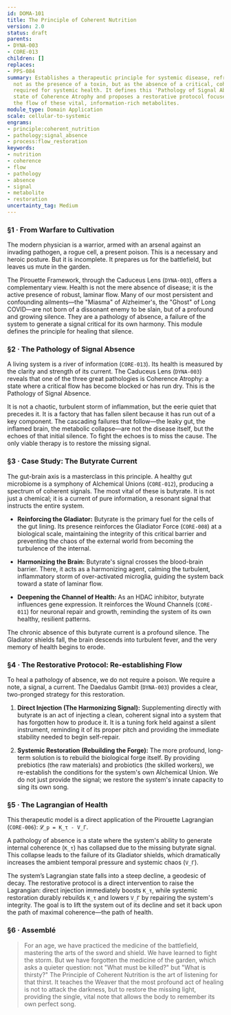```yaml
---
id: DOMA-101
title: The Principle of Coherent Nutrition
version: 2.0
status: draft
parents:
- DYNA-003
- CORE-013
children: []
replaces:
- PPS-084
summary: Establishes a therapeutic principle for systemic disease, reframing pathology
  not as the presence of a toxin, but as the absence of a critical, coherent signal
  required for systemic health. It defines this 'Pathology of Signal Absence' as a
  state of Coherence Atrophy and proposes a restorative protocol focused on re-establishing
  the flow of these vital, information-rich metabolites.
module_type: Domain Application
scale: cellular-to-systemic
engrams:
- principle:coherent_nutrition
- pathology:signal_absence
- process:flow_restoration
keywords:
- nutrition
- coherence
- flow
- pathology
- absence
- signal
- metabolite
- restoration
uncertainty_tag: Medium
---
```

### §1 · From Warfare to Cultivation

The modern physician is a warrior, armed with an arsenal against an invading pathogen, a rogue cell, a present poison. This is a necessary and heroic posture. But it is incomplete. It prepares us for the battlefield, but leaves us mute in the garden.

The Pirouette Framework, through the Caduceus Lens (`DYNA-003`), offers a complementary view. Health is not the mere absence of disease; it is the active presence of robust, laminar flow. Many of our most persistent and confounding ailments—the "Miasma" of Alzheimer's, the "Ghost" of Long COVID—are not born of a dissonant enemy to be slain, but of a profound and growing silence. They are a pathology of absence, a failure of the system to generate a signal critical for its own harmony. This module defines the principle for healing that silence.

### §2 · The Pathology of Signal Absence

A living system is a river of information (`CORE-013`). Its health is measured by the clarity and strength of its current. The Caduceus Lens (`DYNA-003`) reveals that one of the three great pathologies is Coherence Atrophy: a state where a critical flow has become blocked or has run dry. This is the Pathology of Signal Absence.

It is not a chaotic, turbulent storm of inflammation, but the eerie quiet that precedes it. It is a factory that has fallen silent because it has run out of a key component. The cascading failures that follow—the leaky gut, the inflamed brain, the metabolic collapse—are not the disease itself, but the echoes of that initial silence. To fight the echoes is to miss the cause. The only viable therapy is to restore the missing signal.

### §3 · Case Study: The Butyrate Current

The gut-brain axis is a masterclass in this principle. A healthy gut microbiome is a symphony of Alchemical Unions (`CORE-012`), producing a spectrum of coherent signals. The most vital of these is butyrate. It is not just a chemical; it is a current of pure information, a resonant signal that instructs the entire system.

-   **Reinforcing the Gladiator:** Butyrate is the primary fuel for the cells of the gut lining. Its presence reinforces the Gladiator Force (`CORE-008`) at a biological scale, maintaining the integrity of this critical barrier and preventing the chaos of the external world from becoming the turbulence of the internal.

-   **Harmonizing the Brain:** Butyrate's signal crosses the blood-brain barrier. There, it acts as a harmonizing agent, calming the turbulent, inflammatory storm of over-activated microglia, guiding the system back toward a state of laminar flow.

-   **Deepening the Channel of Health:** As an HDAC inhibitor, butyrate influences gene expression. It reinforces the Wound Channels (`CORE-011`) for neuronal repair and growth, reminding the system of its own healthy, resilient patterns.

The chronic absence of this butyrate current is a profound silence. The Gladiator shields fall, the brain descends into turbulent fever, and the very memory of health begins to erode.

### §4 · The Restorative Protocol: Re-establishing Flow

To heal a pathology of absence, we do not require a poison. We require a note, a signal, a current. The Daedalus Gambit (`DYNA-003`) provides a clear, two-pronged strategy for this restoration.

1.  **Direct Injection (The Harmonizing Signal):** Supplementing directly with butyrate is an act of injecting a clean, coherent signal into a system that has forgotten how to produce it. It is a tuning fork held against a silent instrument, reminding it of its proper pitch and providing the immediate stability needed to begin self-repair.

2.  **Systemic Restoration (Rebuilding the Forge):** The more profound, long-term solution is to rebuild the biological forge itself. By providing prebiotics (the raw materials) and probiotics (the skilled workers), we re-establish the conditions for the system's own Alchemical Union. We do not just provide the signal; we restore the system's innate capacity to sing its own song.

### §5 · The Lagrangian of Health

This therapeutic model is a direct application of the Pirouette Lagrangian (`CORE-006`): `𝓛_p = K_τ - V_Γ`.

A pathology of absence is a state where the system's ability to generate internal coherence (`K_τ`) has collapsed due to the missing butyrate signal. This collapse leads to the failure of its Gladiator shields, which dramatically increases the ambient temporal pressure and systemic chaos (`V_Γ`).

The system’s Lagrangian state falls into a steep decline, a geodesic of decay. The restorative protocol is a direct intervention to raise the Lagrangian: direct injection immediately boosts `K_τ`, while systemic restoration durably rebuilds `K_τ` and lowers `V_Γ` by repairing the system's integrity. The goal is to lift the system out of its decline and set it back upon the path of maximal coherence—the path of health.

### §6 · Assemblé

> For an age, we have practiced the medicine of the battlefield, mastering the arts of the sword and shield. We have learned to fight the storm. But we have forgotten the medicine of the garden, which asks a quieter question: not "What must be killed?" but "What is thirsty?" The Principle of Coherent Nutrition is the art of listening for that thirst. It teaches the Weaver that the most profound act of healing is not to attack the darkness, but to restore the missing light, providing the single, vital note that allows the body to remember its own perfect song.